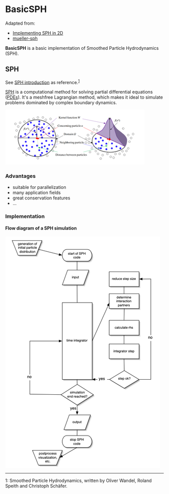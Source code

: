 # BasicSPH

Adapted from:
* [Implementing SPH in 2D](https://lucasschuermann.com/writing/implementing-sph-in-2d)
* [mueller-sph](https://github.com/cerrno/mueller-sph)

**BasicSPH** is a basic implementation of Smoothed Particle Hydrodynamics (SPH).

## SPH

See [SPH introduction](documents/SPH_intro.pdf) as reference.<sup>[1](#sph_intro_footnote)</sup>

[SPH](https://en.wikipedia.org/wiki/Smoothed-particle_hydrodynamics) is a computational method for solving partial differential equations ([PDEs](https://en.wikipedia.org/wiki/Partial_differential_equation)). It's a meshfree Lagrangian method, which makes it ideal to simulate problems dominated by complex boundary dynamics. 

![Basic idea](documents/pictures/basic_idea.png?raw=true "Basic idea of SPH")

### Advantages

* suitable for parallelization
* many application fields
* great conservation features
* ... 

### Implementation

#### Flow diagram of a SPH simulation

![Flow diagram of a SPH simulation](documents/pictures/flow_diagram.png?raw=true "Flow diagram")


---
<a name="sph_intro_footnote">1</a>: Smoothed Particle Hydrodynamics, written by Oliver Wandel, Roland Speith and Christoph Schäfer.
